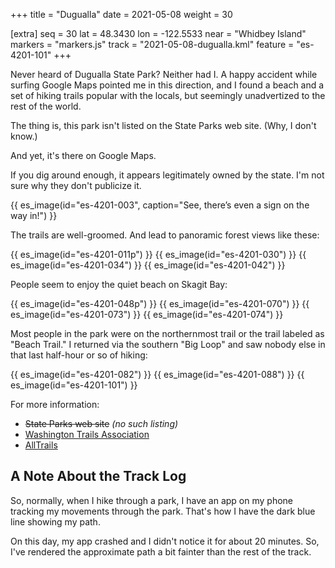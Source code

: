 +++
title = "Dugualla"
date = 2021-05-08
weight = 30

[extra]
seq = 30
lat = 48.3430
lon = -122.5533
near = "Whidbey Island"
markers = "markers.js"
track = "2021-05-08-dugualla.kml"
feature = "es-4201-101"
+++

Never heard of Dugualla State Park? Neither had I. A happy accident while surfing Google Maps pointed me in this direction, and I found a beach and a set of hiking trails popular with the locals, but seemingly unadvertized to the rest of the world.

<!-- more -->

The thing is, this park isn't listed on the State Parks web site. (Why, I don't know.)

And yet, it's there on Google Maps.

If you dig around enough, it appears legitimately owned by the state. I'm not sure why they don't publicize it.

{{ es_image(id="es-4201-003", caption="See, there’s even a sign on the way in!") }}

The trails are well-groomed. And lead to panoramic forest views like these:

{{ es_image(id="es-4201-011p") }}
{{ es_image(id="es-4201-030") }}
{{ es_image(id="es-4201-034") }}
{{ es_image(id="es-4201-042") }}

People seem to enjoy the quiet beach on Skagit Bay:

{{ es_image(id="es-4201-048p") }}
{{ es_image(id="es-4201-070") }}
{{ es_image(id="es-4201-073") }}
{{ es_image(id="es-4201-074") }}

Most people in the park were on the northernmost trail or the trail labeled as "Beach Trail." I returned via the southern "Big Loop" and saw nobody else in that last half-hour or so of hiking:

{{ es_image(id="es-4201-082") }}
{{ es_image(id="es-4201-088") }}
{{ es_image(id="es-4201-101") }}

For more information:

* ~~State Parks web site~~ _(no such listing)_
* [Washington Trails Association](https://www.wta.org/go-hiking/hikes/dugualla-state-park)
* [AllTrails](https://www.alltrails.com/parks/us/washington/dugualla-state-park)

## A Note About the Track Log

So, normally, when I hike through a park, I have an app on my phone tracking my movements through the park. That's how I have the dark blue line showing my path.

On this day, my app crashed and I didn't notice it for about 20 minutes. So, I've rendered the approximate path a bit fainter than the rest of the track.
